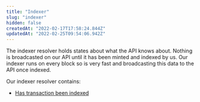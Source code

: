 ```yaml
---
title: "Indexer"
slug: "indexer"
hidden: false
createdAt: "2022-02-17T17:58:24.844Z"
updatedAt: "2022-02-25T09:54:06.942Z"
---
```


The indexer resolver holds states about what the API knows about. Nothing is broadcasted on our API until it has been minted and indexed by us. Our indexer runs on every block so is very fast and broadcasting this data to the API once indexed.

Our indexer resolver contains:

- [Has transaction been indexed](doc:has-transaction-been-indexed)
